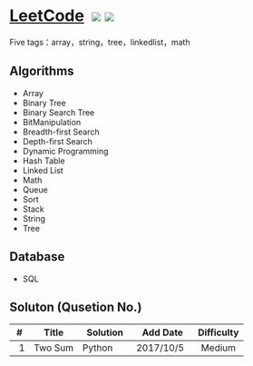 # [LeetCode](https://leetcode.com/problemset/algorithms/)  ![](https://img.shields.io/badge/language-Python-blue.svg) ![](https://img.shields.io/badge/license-MIT-brightgreen.svg) 

Five tags：array，string，tree，linkedlist，math

## Algorithms

- Array
- Binary Tree
- Binary Search Tree
- BitManipulation
- Breadth-first Search
- Depth-first Search
- Dynamic Programming
- Hash Table
- Linked List
- Math
- Queue 
- Sort
- Stack
- String
- Tree

## Database
- SQL

## Soluton (Qusetion No.)

| #	   | Title    | Solution   | Add Date	|    Difficulty |
| ---- |:--------:| :--------: |:--------: |:--------: |
|   1	 |  Two Sum  | Python       | 2017/10/5   | Medium ||
